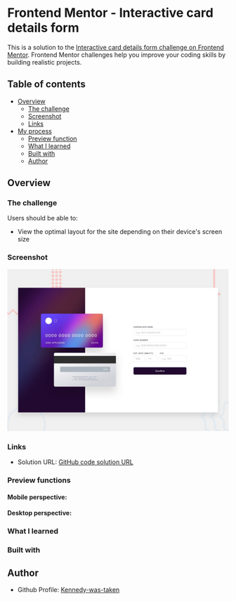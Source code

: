# Frontend Mentor - Interactive card details form

This is a solution to the [Interactive card details form challenge on Frontend Mentor](https://www.frontendmentor.io/challenges/interactive-card-details-form-XpS8cKZDWw). Frontend Mentor challenges help you improve your coding skills by building realistic projects. 

## Table of contents

- [Overview](#overview)
  - [The challenge](#the-challenge)
  - [Screenshot](#screenshot)
  - [Links](#links)
- [My process](#my-process)
  - [Preview function](#preview-function)
  - [What I learned](#what-i-learned)
  - [Built with](#built-with)
  - [Author](#author)

## Overview

### The challenge

Users should be able to:

- View the optimal layout for the site depending on their device's screen size

### Screenshot

   ![Full screen](./src/assets/content/desktop-preview.jpg)

### Links

- Solution URL: [GitHub code solution URL](https://github.com/Kennedy-was-taken/interactive-card-details-form-main.git)
<!-- - Live site Url : [Vercel QR code app](https://intro-section-with-dropdown-navigation-lilac.vercel.app) -->

### Preview functions

#### Mobile perspective:

  <!-- - Mobile Home page

  ![mobile-home-page](./src/assets/content-images/mobile-home-page.PNG)

  - Mobile Sidebar

  ![mobile-side-ba](./src/assets/content-images/mobile-side-bar.PNG)

  - Mobile Sidebar active options

  ![mobile-side-bar-active-options](./src/assets/content-images/mobile-side-bar-active-options.PNG) -->

#### Desktop perspective:

  <!-- - Desktop Home page

  ![desktop-home-page](./src/assets/content-images/desktop-home-page.PNG)

  - Desktop topbar active option

  ![desktop-top-bar-active-options](./src/assets/content-images/desktop-top-bar-active-option.PNG) -->

### What I learned

  <!-- 1. Creating a Click Outside Directive in Angular:

      - Implemented a click outside directive within Angular to facilitate the closing of modal windows, tooltips, or dropdown menus.
      - Linked the directive to the HTML tag to ensure that clicking outside the designated area triggers the closing action.
      - Ensured that clicking within the designated area keeps the component open.

  2. Utilizing '@angular/animations' for Basic Animations:

      - Learned to integrate '@angular/animations' to animate sidebar actions in TypeScript.
      - Manipulated the opacity of a layer using triggers, states, transitions, and animations.
      - Implemented animations for opening and closing actions, enhancing user experience and interface interactivity.

  3. CSS Transformations and Animations:

      - Refreshed understanding of CSS transformations for manipulating the positioning of HTML elements at various keyframes.
      - Employed CSS animations to define animation properties, enabling keyframes to animate according to specified parameters.
      - By mastering these techniques, I've enhanced my ability to create dynamic and interactive user interfaces within Angular applications. -->

### Built with

<!-- - Semantic HTML5 markup
- Scss
- Flexbox
- Mobile-first workflow
- @media
- @angular/animations
- @KeyFrame
- Angular -->

## Author

- Github Profile: [Kennedy-was-taken](https://github.com/Kennedy-was-taken)
<!-- - Frontend Mentor : [@Kennedy-was-taken](https://www.frontendmentor.io/profile/Kennedy-was-taken) -->